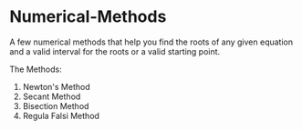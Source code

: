 # Numerical-Methods
A few numerical methods that help you find the roots of any given equation 
and a valid interval for the roots or a valid starting point. 

The Methods:
1. Newton's Method
2. Secant Method
3. Bisection Method
4. Regula Falsi Method
